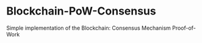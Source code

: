 # Blockchain-PoW-Consensus

Simple implementation of the Blockchain: Consensus Mechanism Proof-of-Work
